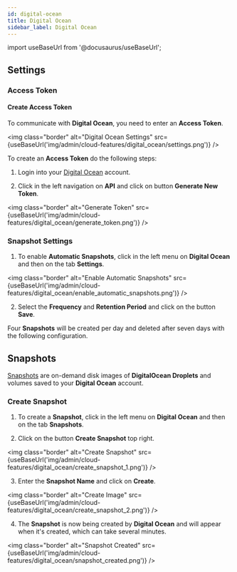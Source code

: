 ```yaml
---
id: digital-ocean
title: Digital Ocean
sidebar_label: Digital Ocean
---
```


import useBaseUrl from '@docusaurus/useBaseUrl';


## Settings

### Access Token

#### Create Access Token

To communicate with **Digital Ocean**, you need to enter an **Access Token**.

<img class="border" alt="Digital Ocean Settings" src={useBaseUrl('img/admin/cloud-features/digital_ocean/settings.png')} />

To create an **Access Token** do the following steps:

1. Login into your [Digital Ocean](https://cloud.digitalocean.com/login) account. 

2. Click in the left navigation on **API** and click on button **Generate New Token**.

<img class="border" alt="Generate Token" src={useBaseUrl('img/admin/cloud-features/digital_ocean/generate_token.png')} />

### Snapshot Settings

1. To enable **Automatic Snapshots**, click in the left menu on **Digital Ocean** and then on the tab **Settings**.

<img class="border" alt="Enable Automatic Snapshots" src={useBaseUrl('img/admin/cloud-features/digital_ocean/enable_automatic_snapshots.png')} />

2. Select the **Frequency** and **Retention Period** and click on the button **Save**.

Four **Snapshots** will be created per day and deleted after seven days with the following configuration.

## Snapshots

[Snapshots](https://www.digitalocean.com/docs/images/snapshots/) are on-demand disk images of **DigitalOcean Droplets**
and volumes saved to your **Digital Ocean** account.

### Create Snapshot

1. To create a **Snapshot**, click in the left menu on **Digital Ocean** and then on the tab **Snapshots**.

2. Click on the button **Create Snapshot** top right.

<img class="border" alt="Create Snapshot" src={useBaseUrl('img/admin/cloud-features/digital_ocean/create_snapshot_1.png')} />

3. Enter the **Snapshot Name** and click on **Create**.

<img class="border" alt="Create Image" src={useBaseUrl('img/admin/cloud-features/digital_ocean/create_snapshot_2.png')} />

4. The **Snapshot** is now being created by **Digital Ocean** and will appear when it's created, which can take several minutes.

<img class="border" alt="Snapshot Created" src={useBaseUrl('img/admin/cloud-features/digital_ocean/snapshot_created.png')} />